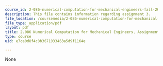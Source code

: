 ```yaml
---
course_id: 2-086-numerical-computation-for-mechanical-engineers-fall-2014
description: This file contains information regarding assignment 3.
file_location: /coursemedia/2-086-numerical-computation-for-mechanical-engineers-fall-2014/e7ca0d8f4c8b3671033463a5d9f1164e_MIT2_086F14_Assignment_3.pdf
file_type: application/pdf
layout: pdf
title: 2.086 Numerical Computation for Mechanical Engineers, Assignment 3
type: course
uid: e7ca0d8f4c8b3671033463a5d9f1164e

---
```

None